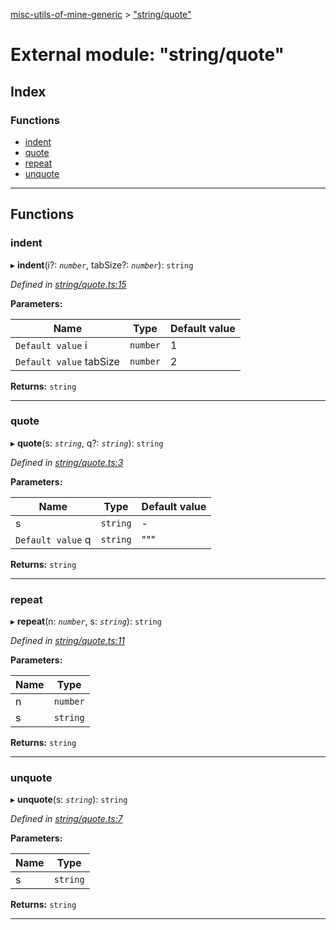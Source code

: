 [misc-utils-of-mine-generic](../README.md) > ["string/quote"](../modules/_string_quote_.md)

# External module: "string/quote"

## Index

### Functions

* [indent](_string_quote_.md#indent)
* [quote](_string_quote_.md#quote)
* [repeat](_string_quote_.md#repeat)
* [unquote](_string_quote_.md#unquote)

---

## Functions

<a id="indent"></a>

###  indent

▸ **indent**(i?: *`number`*, tabSize?: *`number`*): `string`

*Defined in [string/quote.ts:15](https://github.com/cancerberoSgx/misc-utils-of-mine/blob/1dd402e/misc-utils-of-mine-generic/src/string/quote.ts#L15)*

**Parameters:**

| Name | Type | Default value |
| ------ | ------ | ------ |
| `Default value` i | `number` | 1 |
| `Default value` tabSize | `number` | 2 |

**Returns:** `string`

___
<a id="quote"></a>

###  quote

▸ **quote**(s: *`string`*, q?: *`string`*): `string`

*Defined in [string/quote.ts:3](https://github.com/cancerberoSgx/misc-utils-of-mine/blob/1dd402e/misc-utils-of-mine-generic/src/string/quote.ts#L3)*

**Parameters:**

| Name | Type | Default value |
| ------ | ------ | ------ |
| s | `string` | - |
| `Default value` q | `string` | &quot;&quot;&quot; |

**Returns:** `string`

___
<a id="repeat"></a>

###  repeat

▸ **repeat**(n: *`number`*, s: *`string`*): `string`

*Defined in [string/quote.ts:11](https://github.com/cancerberoSgx/misc-utils-of-mine/blob/1dd402e/misc-utils-of-mine-generic/src/string/quote.ts#L11)*

**Parameters:**

| Name | Type |
| ------ | ------ |
| n | `number` |
| s | `string` |

**Returns:** `string`

___
<a id="unquote"></a>

###  unquote

▸ **unquote**(s: *`string`*): `string`

*Defined in [string/quote.ts:7](https://github.com/cancerberoSgx/misc-utils-of-mine/blob/1dd402e/misc-utils-of-mine-generic/src/string/quote.ts#L7)*

**Parameters:**

| Name | Type |
| ------ | ------ |
| s | `string` |

**Returns:** `string`

___

